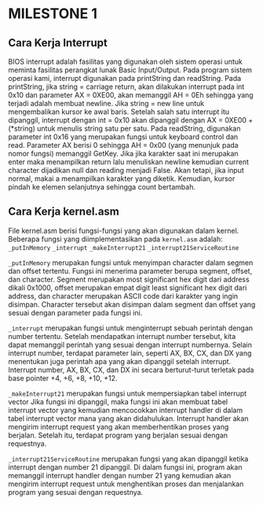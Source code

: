 # MILESTONE 1

## Cara Kerja Interrupt
BIOS interrupt adalah fasilitas yang digunakan oleh sistem operasi untuk meminta fasilitas perangkat lunak Basic Input/Output. Pada program sistem operasi kami, interrupt digunakan pada printString dan readString. Pada printString, jika string = carriage return, akan dilakukan interrupt pada int 0x10 dan parameter AX = 0XE00, akan memanggil AH = 0Eh sehingga yang terjadi adalah membuat newline. Jika string = new line untuk mengembalikan kursor ke awal baris. Setelah salah satu interrupt itu dipanggil, interrupt dengan int = 0x10 akan dipanggil dengan AX = 0XE00 + (*string) untuk menulis string satu per satu. Pada readString, digunakan parameter int 0x16 yang merupakan fungsi untuk keyboard control dan read. Parameter AX berisi 0 sehingga AH = 0x00 (yang menunjuk pada nomor fungsi) memanggil GetKey. Jika jika karakter saat ini merupakan enter maka menampilkan return lalu menuliskan newline kemudian current character dijadikan null dan reading menjadi False. Akan tetapi, jika input normal, makai a menampilkan karakter yang diketik. Kemudian, kursor pindah ke elemen selanjutnya sehingga count bertambah.

## Cara Kerja kernel.asm

File kernel.asm berisi fungsi-fungsi yang akan digunakan dalam kernel.
Beberapa fungsi yang diimplementasikan pada `kernel.asm` adalah:
`_putInMemory`
`_interrupt`
`_makeInterrupt21`
`_interrupt21ServiceRoutine`

`_putInMemory` merupakan fungsi untuk menyimpan character dalam segmen dan offset tertentu.
Fungsi ini menerima parameter berupa segment, offset, dan character.
Segment merupakan most significant hex digit dari address dikali 0x1000, offset merupakan empat digit least significant hex digit dari address, dan character merupakan ASCII code dari karakter yang ingin disimpan. Character tersebut akan disimpan dalam segment dan offset yang sesuai dengan parameter pada fungsi ini.

`_interrupt` merupakan fungsi untuk menginterrupt sebuah perintah dengan number tertentu.
Setelah mendapatkan interrupt number tersebut, kita dapat memanggil perintah yang sesuai dengan interrupt numbernya.
Selain interrupt number, terdapat parameter lain, seperti AX, BX, CX, dan DX yang menentukan juga perintah apa yang akan dipanggil setelah interrupt.
Interrupt number, AX, BX, CX, dan DX ini secara berturut-turut terletak pada base pointer +4, +6, +8, +10, +12.

`_makeInterrupt21` merupakan fungsi untuk mempersiapkan tabel interrupt vector 
Jika fungsi ini dipanggil, maka fungsi ini akan membuat tabel interrupt vector yang kemudian
mencocokkan interrupt handler di dalam tabel interrupt vector mana yang akan didahulukan.
Interrupt handler akan mengirim interrupt request yang akan memberhentikan proses yang berjalan.
Setelah itu, terdapat program yang berjalan sesuai dengan requestnya.

`_interrupt21ServiceRoutine` merupakan fungsi yang akan dipanggil ketika interrupt dengan number 21 dipanggil.
Di dalam fungsi ini, program akan memanggil interrupt handler dengan number 21 yang kemudian akan mengirim interrupt request
untuk menghentikan proses dan menjalankan program yang sesuai dengan requestnya.